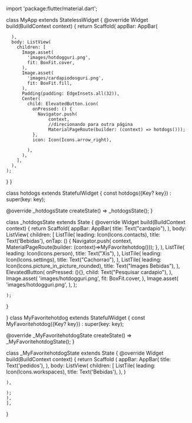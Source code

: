 import 'package:flutter/material.dart';



class MyApp extends StatelessWidget {
  @override
  Widget build(BuildContext context) {
    return Scaffold(
      appBar: AppBar(

      ),
      body: ListView(
        children: [
          Image.asset(
            'images/hotdogguri.png',
            fit: BoxFit.cover,
          ),
          Image.asset(
            'images/cardapiodosguri.png',
            fit: BoxFit.fill,
          ),
          Padding(padding: EdgeInsets.all(32)),
          Center(
            child: ElevatedButton.icon(
              onPressed: () {
                Navigator.push(
                    context,
                    //direcionando para outra página
                    MaterialPageRoute(builder: (context) => hotdogs()));
              },
              icon: Icon(Icons.arrow_right),

            ),
          ),
        ],
      ),
    );
  }
}

class hotdogs extends StatefulWidget {
  const hotdogs({Key? key}) : super(key: key);

  @override
  _hotdogsState createState() => _hotdogsState();
}

class _hotdogsState extends State<hotdogs> {
  @override
  Widget build(BuildContext context) {
    return Scaffold(
      appBar: AppBar(
        title: Text("cardapio"),
      ),
      body: ListView(
          children: [
      ListTile(
      leading: Icon(Icons.contacts),
      title: Text('Bebidas'),
      onTap: () {
        Navigator.push(
            context,
            MaterialPageRoute(builder: (context)=>MyFavoritehotdog()));
      },
    ),
    ListTile(
    leading: Icon(Icons.person),
    title: Text("Xis"),
    ),
    ListTile(
    leading: Icon(Icons.settings),
    title: Text("Cachorrao"),
    ),
    ListTile(
    leading: Icon(Icons.picture_in_picture_rounded),
    title: Text("Images Bebidas"),
    ),
    ElevatedButton(
    onPressed: (){},
    child: Text("Pesquisar cardapio"),
    ),
    Image.asset(
    'images/hotdogguri.png',
    fit: BoxFit.cover,
    ),
    Image.asset(
    'images/hotdogguri.png',
    ),
    );

    );

  }

}
class MyFavoritehotdog extends StatefulWidget {
  const MyFavoritehotdog({Key? key}) : super(key: key);

  @override
  _MyFavoritehotdogState createState() => _MyFavoritehotdogState();
}

class _MyFavoritehotdogState extends State<MyFavoritehotdog> {
  @override
  Widget build(BuildContext context) {
    return Scaffold (
      appBar: AppBar(
        title: Text('pedidos'),
      ),
      body: ListView(
          children: [
      ListTile(
      leading: Icon(Icons.workspaces),
      title: Text('Bebidas'),
      ),
    )

    ),

    );
    ),
    ],
  }

